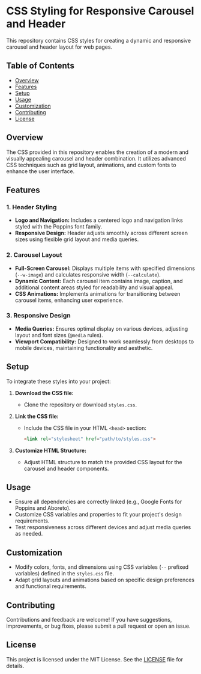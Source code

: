 # CSS Styling for Responsive Carousel and Header

This repository contains CSS styles for creating a dynamic and responsive carousel and header layout for web pages.

## Table of Contents

- [Overview](#overview)
- [Features](#features)
- [Setup](#setup)
- [Usage](#usage)
- [Customization](#customization)
- [Contributing](#contributing)
- [License](#license)

## Overview

The CSS provided in this repository enables the creation of a modern and visually appealing carousel and header combination. It utilizes advanced CSS techniques such as grid layout, animations, and custom fonts to enhance the user interface.

## Features

### 1. Header Styling

- **Logo and Navigation:** Includes a centered logo and navigation links styled with the Poppins font family.
- **Responsive Design:** Header adjusts smoothly across different screen sizes using flexible grid layout and media queries.

### 2. Carousel Layout

- **Full-Screen Carousel:** Displays multiple items with specified dimensions (`--w-image`) and calculates responsive width (`--calculate`).
- **Dynamic Content:** Each carousel item contains image, caption, and additional content areas styled for readability and visual appeal.
- **CSS Animations:** Implements animations for transitioning between carousel items, enhancing user experience.

### 3. Responsive Design

- **Media Queries:** Ensures optimal display on various devices, adjusting layout and font sizes (`@media` rules).
- **Viewport Compatibility:** Designed to work seamlessly from desktops to mobile devices, maintaining functionality and aesthetic.

## Setup

To integrate these styles into your project:

1. **Download the CSS file:**
   - Clone the repository or download `styles.css`.

2. **Link the CSS file:**
   - Include the CSS file in your HTML `<head>` section:
     ```html
     <link rel="stylesheet" href="path/to/styles.css">
     ```

3. **Customize HTML Structure:**
   - Adjust HTML structure to match the provided CSS layout for the carousel and header components.

## Usage

- Ensure all dependencies are correctly linked (e.g., Google Fonts for Poppins and Aboreto).
- Customize CSS variables and properties to fit your project's design requirements.
- Test responsiveness across different devices and adjust media queries as needed.

## Customization

- Modify colors, fonts, and dimensions using CSS variables (`--` prefixed variables) defined in the `styles.css` file.
- Adapt grid layouts and animations based on specific design preferences and functional requirements.

## Contributing

Contributions and feedback are welcome! If you have suggestions, improvements, or bug fixes, please submit a pull request or open an issue.

## License

This project is licensed under the MIT License. See the [LICENSE](LICENSE) file for details.
